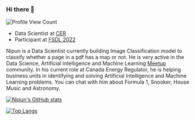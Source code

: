 ### Hi there 👋

![Profile View Count](https://komarev.com/ghpvc/?username=nipun-goyal&color=green)

-  Data Scientist at [CER](https://www.cer-rec.gc.ca/en/)
-  Participant at [FSDL 2022](https://fullstackdeeplearning.com/)

Nipun is a Data Scientist currently building Image Classification model to classify whether a page in a pdf has a map or not. He is very active in the Data Science, Artificial Intelligence and Machine Learning [Meetup](https://www.meetup.com/members/234787111/) community. In his current role at Canada Energy Regulator, he is helping business units in identifying and solving Artificial Intelligence and Machine Learning problems. You can chat with him about Formula 1, Snooker, House Music and Astronomy.

[![Nipun's GitHub stats](https://github-readme-stats.vercel.app/api?username=nipun-goyal&show_icons=true&count_private=true&theme=gruvbox&show_icons=true)](https://github.com/nipun-goyal)

[![Top Langs](https://github-readme-stats.vercel.app/api/top-langs/?username=nipun-goyal&theme=gruvbox)](https://github.com/nipun-goyal)

<!--
**nipun-goyal/nipun-goyal** is a ✨ _special_ ✨ repository because its `README.md` (this file) appears on your GitHub profile.

Here are some ideas to get you started:

- 🔭 I’m currently working on ...
- 🌱 I’m currently learning ...
- 👯 I’m looking to collaborate on ...
- 🤔 I’m looking for help with ...
- 💬 Ask me about ...
- 📫 How to reach me: ...
- 😄 Pronouns: ...
- ⚡ Fun fact: ...
-->
